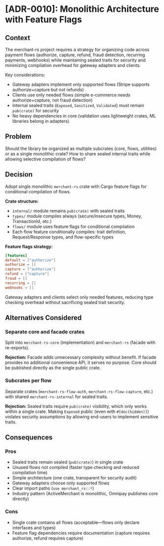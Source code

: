 # [ADR-0010]: Monolithic Architecture with Feature Flags

## Context

The merchant-rs project requires a strategy for organizing code across payment flows (authorize, capture, refund, fraud detection, recurring payments, webhooks) while maintaining sealed traits for security and minimizing compilation overhead for gateway adapters and clients.

Key considerations:
- Gateway adapters implement only supported flows (Stripe supports authorize+capture but not refunds)
- Clients use only needed flows (simple e-commerce needs authorize+capture, not fraud detection)
- Internal sealed traits (`Exposed`, `Sanitized`, `Validated`) must remain `pub(crate)` for security
- No heavy dependencies in core (validation uses lightweight crates, ML libraries belong in adapters)

## Problem

Should the library be organized as multiple subcrates (core, flows, utilities) or as a single monolithic crate? How to share sealed internal traits while allowing selective compilation of flows?

## Decision

Adopt single monolithic `merchant-rs` crate with Cargo feature flags for conditional compilation of flows.

**Crate structure:**
- `internal/` module remains `pub(crate)` with sealed traits
- `types/` module compiles always (secure/insecure types, Money, TransactionId, etc.)
- `flows/` module uses feature flags for conditional compilation
- Each flow feature conditionally compiles: trait definition, Request/Response types, and flow-specific types

**Feature flags strategy:**
```toml
[features]
default = ["authorize"]
authorize = []
capture = ["authorize"]
refund = ["capture"]
fraud = []
recurring = []
webhooks = []
```

Gateway adapters and clients select only needed features, reducing type checking overhead without sacrificing sealed trait security.

## Alternatives Considered

### Separate core and facade crates
Split into `merchant-rs-core` (implementation) and `merchant-rs` (facade with re-exports).

**Rejection:** Facade adds unnecessary complexity without benefit. If facade provides no additional convenience API, it serves no purpose. Core should be published directly as the single public crate.

### Subcrates per flow
Separate crates (`merchant-rs-flow-auth`, `merchant-rs-flow-capture`, etc.) with shared `merchant-rs-internal` for sealed traits.

**Rejection:** Sealed traits require `pub(crate)` visibility, which only works within a single crate. Making `Exposed` public (even with `#[doc(hidden)]`) violates security assumptions by allowing end-users to implement sensitive traits.

## Consequences

### Pros
- Sealed traits remain sealed (`pub(crate)`) in single crate
- Unused flows not compiled (faster type checking and reduced compilation time)
- Simple architecture (one crate, transparent for security audit)
- Gateway adapters choose only supported flows
- Clear import paths (`use merchant_rs::*`)
- Industry pattern (ActiveMerchant is monolithic, Omnipay publishes core directly)

### Cons
- Single crate contains all flows (acceptable—flows only declare interfaces and types)
- Feature flag dependencies require documentation (capture requires authorize, refund requires capture)
